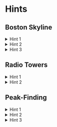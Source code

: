 # Hints

## Boston Skyline

<details>
  <summary>Hint 1</summary>
  First, imagine you already have two "skylines", and you overlay them. Write a function that outputs the corresponding "merged" skyline.
</details>

<details>
  <summary>Hint 2</summary>
  Your algorithm for this problem will look very similar to mergesort.
</details>

<details>
  <summary>Hint 3</summary>
  Split the list of buildings in half. Calculate the skyline for each half, and then merge the results together.
</details>

## Radio Towers

<details>
  <summary>Hint 1</summary>
  Split the problem in half with a horizontal line. Then divide and conquer.
</details>

<details>
  <summary>Hint 2</summary>
  Solve the problem for the top-half and bottom-half of towers by recursively calling `validTowers` and splitting apart `Lx` and `Ly` into the `Lx` and `Ly` for the top and bottom halves of the towers. Then use your `checkStrip` function on the towers along the border of the two halves.
</details>

## Peak-Finding

<details>
  <summary>Hint 1</summary>
  The problem with the NlogN solution is that even as we cut down the problem horizontally, the problem never shrinks vertically, and we keep paying an O(N) cost to find the max of the current column we're considering.
</details>

<details>
  <summary>Hint 2</summary>
  After we've "divided" the problem in half twice, how can we make sure the problem has been cut in half in both dimensions?
</details>

<details>
  <summary>Hint 3</summary>
  Alternate between looking at the max of a column and comparing it to the elements to its left and right and looking at the max of a row and comparing it to the elements above and below it.
</details>